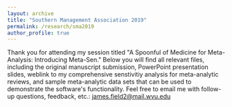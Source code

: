 ```yaml
---
layout: archive
title: "Southern Management Association 2019"
permalink: /research/sma2019
author_profile: true
---
```


Thank you for attending my session titled "A Spoonful of Medicine for Meta-Analysis: Introducing Meta-Sen." Below you will find all relevant files, including the original manuscript submission, PowerPoint presentation slides, weblink to my comprehensive senstivitiy analysis for meta-analytic reviews, and sample meta-analytic data sets that can be used to demonstrate the software's functionality. Feel free to email me with follow-up questions, feedback, etc.: <a href = "mailto: james.field2@mail.wvu.edu">james.field2@mail.wvu.edu</a>
